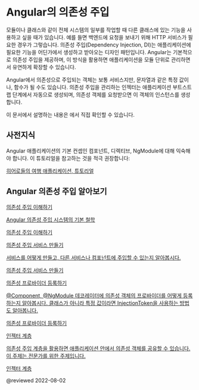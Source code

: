 <!--
# Dependency injection in Angular
-->
# Angular의 의존성 주입

<!--
When you develop a smaller part of your system, like a module or a class, you may need to use features from other classes. For example, you may need an HTTP service to make backend calls. Dependency Injection, or DI, is a design pattern and mechanism for creating and delivering some parts of an application to other parts of an application that require them. Angular supports this design pattern and you can use it in your applications to increase flexibility and modularity. 

In Angular, dependencies are typically services, but they also can be values, such as strings or functions. An injector for an application (created automatically during bootstrap) instantiates dependencies when needed, using a configured provider of the service or value. 

<div class="alert is-helpful">

See the <live-example name="dependency-injection"></live-example> for a working example containing the code snippets in this guide.

</div>
-->
모듈이나 클래스와 같이 전체 시스템의 일부를 작업할 때 다른 클래스에 있는 기능을 사용하고 싶을 때가 있습니다.
예를 들면 백엔드에 요청을 보내기 위해 HTTP 서비스가 필요한 경우가 그렇습니다.
의존성 주입\(Dependency Injection, DI\)는 애플리케이션에 필요한 기능을 어딘가에서 생성하고 받아오는 디자인 패턴입니다.
Angular는 기본적으로 의존성 주입을 제공하며, 이 방식을 활용하면 애플리케이션을 모듈 단위로 관리하면서 유연하게 확장할 수 있습니다.

Angular에서 의존성으로 주입되는 객체는 보통 서비스지만, 문자열과 같은 특정 값이나, 함수가 될 수도 있습니다.
의존성 주입을 관리하는 인젝터는 애플리케이션 부트스트랩 단계에서 자동으로 생성되며, 의존성 객체를 요청받으면 이 객체의 인스턴스를 생성합니다.

<div class="alert is-helpful">

이 문서에서 설명하는 내용은 <live-example name="dependency-injection"></live-example>에서 직접 확인할 수 있습니다.

</div>


<!--
## Prerequisites
-->
## 사전지식

<!--
You should be familiar with the Angular apps in general, and have the fundamental knowledge of Components, Directives, and NgModules. It's highly recommended that you complete the following tutorial:

[Tour of Heroes application and tutorial](tutorial/tour-of-heroes)
-->
Angular 애플리케이션의 기본 컨셉인 컴포넌트, 디렉티브, NgModule에 대해 익숙해야 합니다.
이 튜토리얼을 참고하는 것을 적극 권장합니다:

[히어로들의 여행 애플리케이션, 튜토리얼](tutorial/tour-of-heroes)


<!--
## Learn about Angular dependency injection
-->
## Angular 의존성 주입 알아보기

<!--
<div class="card-container">
  <a href="guide/dependency-injection" class="docs-card" title="Understanding dependency injection">
    <section>Understanding dependency injection</section>
    <p>Learn basic principles of dependency injection in Angular.</p>
    <p class="card-footer">Understanding dependency injection</p>
  </a>
  <a href="guide/creating-injectable-service" class="docs-card" title="Creating and injecting service">
    <section>Creating and injecting service</section>
    <p>Describes how to create a service and inject it in other services and components.</p>
    <p class="card-footer">Creating an injectable service</p>
  </a>
  <a href="guide/dependency-injection-providers" class="docs-card" title="Configuring dependency providers">
    <section>Configuring dependency providers</section>
    <p>Describes how to configure dependencies using the providers field on the @Component and @NgModule decorators. Also describes how to use InjectionToken to provide and inject values in DI, which can be helpful when you want to use a value other than classes as dependencies.</p>
    <p class="card-footer">Configuring dependency providers</p>
  </a>
  <a href="guide/hierarchical-dependency-injection" class="docs-card" title="Hierarchical injectors">
    <section>Hierarchical injectors</section>
    <p>Hierarchical DI enables you to share dependencies between different parts of the application only when and if you need to. This is an advanced topic.</p>
    <p class="card-footer">Hierarchical injectors</p>
  </a>
</div>
-->
<div class="card-container">
  <a href="guide/dependency-injection" class="docs-card" title="Understanding dependency injection">
    <section>의존성 주입 이해하기</section>
    <p>Angular 의존성 주입 시스템의 기본 철학</p>
    <p class="card-footer">의존성 주입 이해하기</p>
  </a>
  <a href="guide/creating-injectable-service" class="docs-card" title="Creating and injecting service">
    <section>의존성 주입 서비스 만들기</section>
    <p>서비스를 어떻게 만들고, 다른 서비스나 컴포넌트에 주입할 수 있는지 알아봅시다.</p>
    <p class="card-footer">의존성 주입 서비스 만들기</p>
  </a>
  <a href="guide/dependency-injection-providers" class="docs-card" title="Configuring dependency providers">
    <section>의존성 프로바이더 등록하기</section>
    <p>@Component, @NgModule 데코레이터에 의존성 객체의 프로바이더를 어떻게 등록하는지 알아봅시다. 클래스가 아니라 특정 값이라면 InjectionToken을 사용하는 방법도 알아봅니다.</p>
    <p class="card-footer">의존성 프로바이더 등록하기</p>
  </a>
  <a href="guide/hierarchical-dependency-injection" class="docs-card" title="Hierarchical injectors">
    <section>인젝터 계층</section>
    <p>의존성 주입 계층을 활용하면 애플리케이션 안에서 의존성 객체를 공유할 수 있습니다. 이 주제는 전문가를 위한 주제입니다.</p>
    <p class="card-footer">인젝터 계층</p>
  </a>
</div>


@reviewed 2022-08-02
